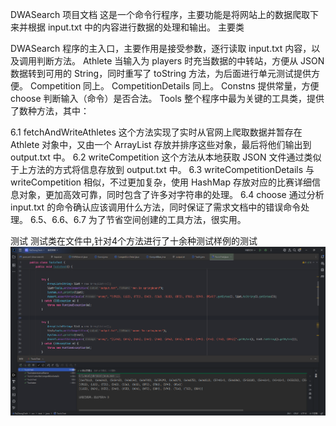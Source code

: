 DWASearch 项目文档
这是一个命令行程序，主要功能是将网站上的数据爬取下来并根据 input.txt 中的内容进行数据的处理和输出。
主要类

DWASearch
程序的主入口，主要作用是接受参数，逐行读取 input.txt 内容，以及调用判断方法。
Athlete
当输入为 players 时充当数据的中转站，方便从 JSON 数据转到可用的 String，同时重写了 toString 方法，为后面进行单元测试提供方便。
Competition
同上。
CompetitionDetails
同上。
Constns
提供常量，方便 choose 判断输入（命令）是否合法。
Tools
整个程序中最为关键的工具类，提供了数种方法，其中：

6.1 fetchAndWriteAthletes
这个方法实现了实时从官网上爬取数据并暂存在 Athlete 对象中，又由一个 ArrayList 存放并排序这些对象，最后将他们输出到 output.txt 中。
6.2 writeCompetition
这个方法从本地获取 JSON 文件通过类似于上方法的方式将信息存放到 output.txt 中。
6.3 writeCompetitionDetails
与 writeCompetition 相似，不过更加复杂，使用 HashMap 存放对应的比赛详细信息对象，更加高效可靠，同时包含了许多对字符串的处理。
6.4 choose
通过分析 input.txt 的命令确认应该调用什么方法，同时保证了需求文档中的错误命令处理。
6.5、6.6、6.7 为了节省空间创建的工具方法，很实用。
 

 测试
 测试类在文件中,针对4个方法进行了十余种测试样例的测试
 ![](violet6657\src\image\test.png)